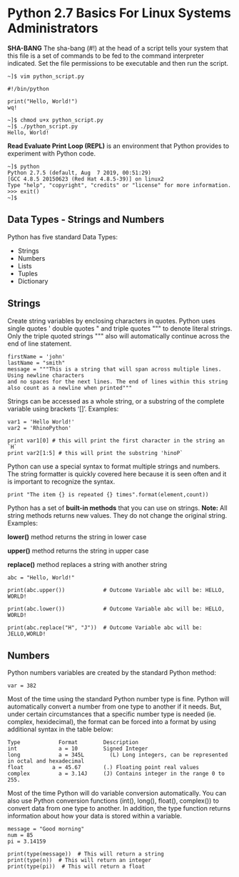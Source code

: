 # Python 2.7 Basics For Linux Systems Administrators
**SHA-BANG** The sha-bang (#!) at the head of a script tells your system that this file is a set of commands to be fed to the command interpreter indicated. Set the file permissions to be executable and then run the script.
```
~]$ vim python_script.py

#!/bin/python

print("Hello, World!")
wq!

~]$ chmod u+x python_script.py
~]$ ./python_script.py
Hello, World!
```

**Read Evaluate Print Loop (REPL)** is an environment that Python provides to experiment with Python code.

```
~]$ python
Python 2.7.5 (default, Aug  7 2019, 00:51:29) 
[GCC 4.8.5 20150623 (Red Hat 4.8.5-39)] on linux2
Type "help", "copyright", "credits" or "license" for more information.
>>> exit()
~]$ 
```
## Data Types - Strings and Numbers

Python has five standard Data Types:

- Strings
- Numbers
- Lists
- Tuples
- Dictionary

## Strings
Create string variables by enclosing characters in quotes. Python uses single quotes ' double quotes " and triple quotes """ to denote literal strings. Only the triple quoted strings """ also will automatically continue across the end of line statement.

```
firstName = 'john'
lastName = "smith"
message = """This is a string that will span across multiple lines. Using newline characters
and no spaces for the next lines. The end of lines within this string also count as a newline when printed"""
```
Strings can be accessed as a whole string, or a substring of the complete variable using brackets ‘[]’. Examples:
```
var1 = 'Hello World!'
var2 = 'RhinoPython'

print var1[0] # this will print the first character in the string an `H`
print var2[1:5] # this will print the substring 'hinoP`
```
Python can use a special syntax to format multiple strings and numbers. The string formatter is quickly covered here because it is seen often and it is important to recognize the syntax.
```
print "The item {} is repeated {} times".format(element,count))
```
Python has a set of **built-in methods** that you can use on strings. **Note:** All string methods returns new values. They do not change the original string. Examples:

**lower()** method returns the string in lower case

**upper()** method returns the string in upper case

**replace()** method replaces a string with another string

```
abc = "Hello, World!"

print(abc.upper())            # Outcome Variable abc will be: HELLO, WORLD!

print(abc.lower())            # Outcome Variable abc will be: HELLO, WORLD!

print(abc.replace("H", "J"))  # Outcome Variable abc will be: JELLO,WORLD!
```
## Numbers

Python numbers variables are created by the standard Python method:
```
var = 382
```
Most of the time using the standard Python number type is fine. Python will automatically convert a number from one type to another if it needs. But, under certain circumstances that a specific number type is needed (ie. complex, hexidecimal), the format can be forced into a format by using additional syntax in the table below:
```
Type 	  	  	Format 	  	  Description
int 	  	  	a = 10        Signed Integer
long 	  	  	a = 345L 	    (L) Long integers, can be represented in octal and hexadecimal
float 	      a = 45.67 	  (.) Floating point real values
complex 	    a = 3.14J 	  (J) Contains integer in the range 0 to 255.
```  	  	  	  	  	  	 
Most of the time Python will do variable conversion automatically. You can also use Python conversion functions (int(), long(), float(), complex()) to convert data from one type to another. In addition, the type function returns information about how your data is stored within a variable.
```
message = "Good morning"
num = 85
pi = 3.14159

print(type(message))  # This will return a string
print(type(n))  # This will return an integer
print(type(pi))  # This will return a float
```
